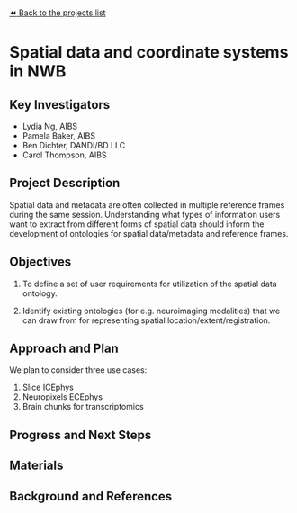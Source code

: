 [:rewind: Back to the projects list](../../README.md#ProjectsList)

# Spatial data and coordinate systems in NWB

## Key Investigators

* Lydia Ng, AIBS
* Pamela Baker, AIBS
* Ben Dichter, DANDI/BD LLC
* Carol Thompson, AIBS


## Project Description

<!-- Add a short paragraph describing the project. -->

Spatial data and metadata are often collected in multiple
reference frames during the same session. Understanding what types of
information users want to extract from different forms of spatial data
should inform the development of ontologies for spatial data/metadata
and reference frames.


## Objectives

<!-- 1. Objective A. Describe it in 1-2 sentences.-->

1. To define a set of user requirements for utilization of the spatial
   data ontology.

2. Identify existing ontologies (for e.g. neuroimaging modalities)
  that we can draw from for representing spatial
  location/extent/registration. 


## Approach and Plan

We plan to consider three use cases:

1. Slice ICEphys
2. Neuropixels ECEphys
3. Brain chunks for transcriptomics


## Progress and Next Steps

<!--Populate this section as you are making progress before/during/after the hackathon-->
<!--Describe the progress you have made on the project,e.g., which objectives you have achieved and how.-->
<!--Describe the next steps you are planing to take to complete the project.-->

## Materials

<!--If available add links to the materials relevant to the project, e.g., the code generated for the project or data used-->
<!--If available add pictures and links to videos that demonstrate what has been accomplished.-->
<!--![Description of picture](Example2.jpg)-->

## Background and References

<!--Use this space for information that may help people better understand your project, like links to papers, source code, or data ,e.g:-->
<!-- - Source code: https://github.com/YourUser/YourRepository -->
<!-- - Documentation: https://link.to.docs -->
<!-- - Test data: https://link.to.test.data -->
